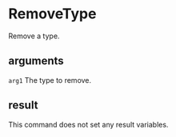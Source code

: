 # RemoveType

Remove a type.

## arguments

`arg1` The type to remove.

## result

This command does not set any result variables.

